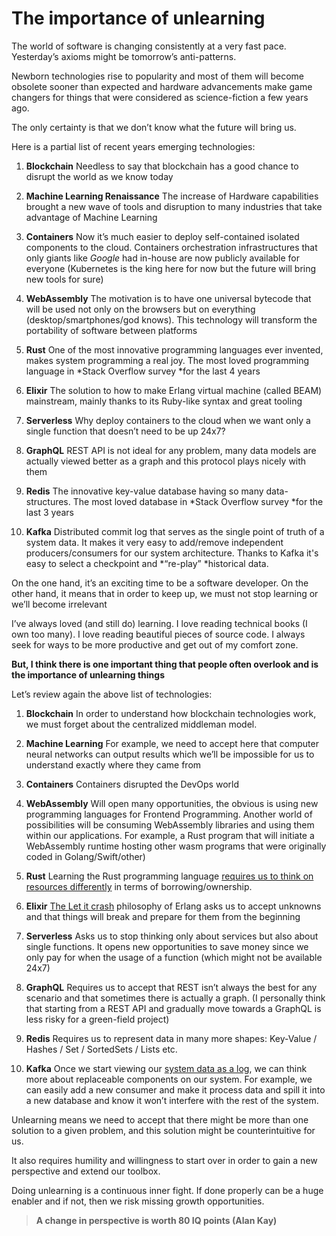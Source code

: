 # The importance of unlearning


The world of software is changing consistently at a very fast pace.
Yesterday’s axioms might be tomorrow’s anti-patterns.

Newborn technologies rise to popularity and most of them will become obsolete sooner than expected and hardware advancements make game changers for things that were considered as science-fiction a few years ago.

The only certainty is that we don’t know what the future will bring us.

Here is a partial list of recent years emerging technologies:

1. **Blockchain**
Needless to say that blockchain has a good chance to disrupt the world as we know today

1. **Machine Learning Renaissance**
The increase of Hardware capabilities brought a new wave of tools and disruption to many industries that take advantage of Machine Learning

1. **Containers**
Now it’s much easier to deploy self-contained isolated components to the cloud. Containers orchestration infrastructures that only giants like *Google* had in-house are now publicly available for everyone (Kubernetes is the king here for now but the future will bring new tools for sure)

1. **WebAssembly**
The motivation is to have one universal bytecode that will be used not only on the browsers but on everything (desktop/smartphones/god knows).
This technology will transform the portability of software between platforms

1. **Rust**
One of the most innovative programming languages ever invented,
makes system programming a real joy. The most loved programming language in *Stack Overflow survey *for the last 4 years

1. **Elixir**
The solution to how to make Erlang virtual machine (called BEAM) mainstream, mainly thanks to its Ruby-like syntax and great tooling

1. **Serverless**
Why deploy containers to the cloud when we want only a single function that doesn’t need to be up 24x7?

1. **GraphQL**
REST API is not ideal for any problem, many data models are actually viewed better as a graph and this protocol plays nicely with them

1. **Redis**
The innovative key-value database having so many data-structures.
The most loved database in *Stack Overflow survey *for the last 3 years

1. **Kafka**
Distributed commit log that serves as the single point of truth of a system data. It makes it very easy to add/remove independent producers/consumers for our system architecture.
Thanks to Kafka it's easy to select a checkpoint and *“re-play” *historical data.

On the one hand, it’s an exciting time to be a software developer.
On the other hand, it means that in order to keep up, we must not stop learning or we’ll become irrelevant

I’ve always loved (and still do) learning.
I love reading technical books (I own too many).
I love reading beautiful pieces of source code.
I always seek for ways to be more productive and get out of my comfort zone.

**But, I think there is one important thing that people often overlook and is the importance of unlearning things**

Let’s review again the above list of technologies:

1. **Blockchain**
In order to understand how blockchain technologies work, we must forget about the centralized middleman model.

1. **Machine Learning**
For example, we need to accept here that computer neural networks can output results which we’ll be impossible for us to understand exactly where they came from

1. **Containers**
Containers disrupted the DevOps world

1. **WebAssembly**
Will open many opportunities, the obvious is using new programming languages for Frontend Programming. Another world of possibilities will be consuming WebAssembly libraries and using them within our applications. For example, a Rust program that will initiate a WebAssembly runtime hosting other wasm programs that were originally coded in Golang/Swift/other)

1. **Rust**
Learning the Rust programming language [requires us to think on resources differently](https://www.influxdata.com/blog/rust-can-be-difficult-to-learn-and-frustrating-but-its-also-the-most-exciting-thing-in-software-development-in-a-long-time/) in terms of borrowing/ownership.

1. **Elixir**
[The Let it crash](https://ferd.ca/the-zen-of-erlang.html) philosophy of Erlang asks us to accept unknowns and that things will break and prepare for them from the beginning

1. **Serverless**
Asks us to stop thinking only about services but also about single functions. It opens new opportunities to save money since we only pay for when the usage of a function (which might not be available 24x7)

1. **GraphQL**
Requires us to accept that REST isn’t always the best for any scenario and that sometimes there is actually a graph. (I personally think that starting from a REST API and gradually move towards a GraphQL is less risky for a green-field project)

1. **Redis**
Requires us to represent data in many more shapes: Key-Value / Hashes / Set / SortedSets / Lists etc.

1. **Kafka**
Once we start viewing our [system data as a log](https://engineering.linkedin.com/distributed-systems/log-what-every-software-engineer-should-know-about-real-time-datas-unifying), we can think more about replaceable components on our system. For example, we can easily add a new consumer and make it process data and spill it into a new database and know it won’t interfere with the rest of the system.

Unlearning means we need to accept that there might be more than one solution to a given problem, and this solution might be counterintuitive for us.

It also requires humility and willingness to start over in order to gain a new perspective and extend our toolbox.

Doing unlearning is a continuous inner fight. If done properly can be a huge enabler and if not, then we risk missing growth opportunities.
> **A change in perspective is worth 80 IQ points (Alan Kay)**
